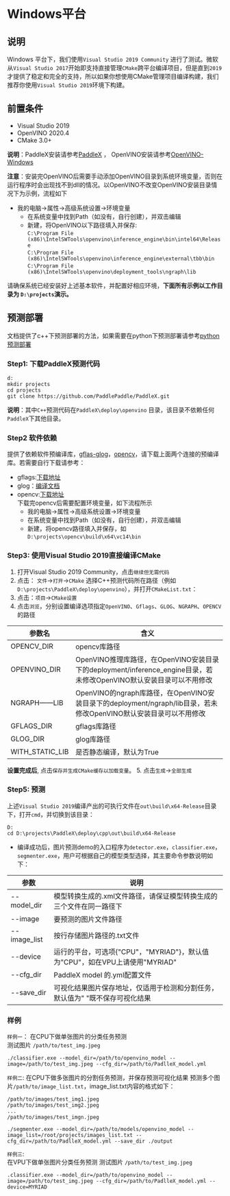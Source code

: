# Windows平台

## 说明
Windows 平台下，我们使用`Visual Studio 2019 Community` 进行了测试。微软从`Visual Studio 2017`开始即支持直接管理`CMake`跨平台编译项目，但是直到`2019`才提供了稳定和完全的支持，所以如果你想使用CMake管理项目编译构建，我们推荐你使用`Visual Studio 2019`环境下构建。

## 前置条件
* Visual Studio 2019
* OpenVINO 2020.4
* CMake 3.0+

**说明**：PaddleX安装请参考[PaddleX](https://paddlex.readthedocs.io/zh_CN/latest/install.html) ， OpenVINO安装请参考[OpenVINO-Windows](hhttps://docs.openvinotoolkit.org/latest/openvino_docs_install_guides_installing_openvino_windows.html)  

**注意**：安装完OpenVINO后需要手动添加OpenVINO目录到系统环境变量，否则在运行程序时会出现找不到dll的情况。以OpenVINO不改变OpenVINO安装目录情况下为示例，流程如下
- 我的电脑->属性->高级系统设置->环境变量
    - 在系统变量中找到Path（如没有，自行创建），并双击编辑
    - 新建，将OpenVINO以下路径填入并保存:  
      `C:\Program File (x86)\IntelSWTools\openvino\inference_engine\bin\intel64\Release`  
      `C:\Program File (x86)\IntelSWTools\openvino\inference_engine\external\tbb\bin`  
      `C:\Program File (x86)\IntelSWTools\openvino\deployment_tools\ngraph\lib`  

请确保系统已经安装好上述基本软件，并配置好相应环境，**下面所有示例以工作目录为 `D:\projects`演示。**

## 预测部署  

文档提供了c++下预测部署的方法，如果需要在python下预测部署请参考[python预测部署](./python.md)

### Step1: 下载PaddleX预测代码

```shell
d:
mkdir projects
cd projects
git clone https://github.com/PaddlePaddle/PaddleX.git
```

**说明**：其中`C++`预测代码在`PaddleX\deploy\openvino` 目录，该目录不依赖任何`PaddleX`下其他目录。

### Step2 软件依赖
提供了依赖软件预编译库，[gflas-glog](https://bj.bcebos.com/paddlex/deploy/windows/third-parts.zip)，[opencv](https://bj.bcebos.com/paddleseg/deploy/opencv-3.4.6-vc14_vc15.exe)，请下载上面两个连接的预编译库。若需要自行下载请参考：
- gflags:[下载地址](https://docs.microsoft.com/en-us/windows-hardware/drivers/debugger/gflags)
- glog：[编译文档](https://github.com/google/glog)
- opencv:[下载地址](https://opencv.org/releases/)  
下载完opencv后需要配置环境变量，如下流程所示  
    - 我的电脑->属性->高级系统设置->环境变量
    - 在系统变量中找到Path（如没有，自行创建），并双击编辑
    - 新建，将opencv路径填入并保存，如`D:\projects\opencv\build\x64\vc14\bin`

### Step3: 使用Visual Studio 2019直接编译CMake
1. 打开Visual Studio 2019 Community，点击`继续但无需代码`
2. 点击： `文件`->`打开`->`CMake` 选择C++预测代码所在路径（例如`D:\projects\PaddleX\deploy\openvino`），并打开`CMakeList.txt`：
3. 点击：`项目`->`CMake设置`
4. 点击`浏览`，分别设置编译选项指定`OpenVINO`、`Gflags`、`GLOG`、`NGRAPH`、`OPENCV`的路径  

|  参数名   | 含义  |
|  ----  | ----  |
| OPENCV_DIR  | opencv库路径 |
| OPENVINO_DIR | OpenVINO推理库路径，在OpenVINO安装目录下的deployment/inference_engine目录，若未修改OpenVINO默认安装目录可以不用修改 |
| NGRAPH——LIB | OpenVINO的ngraph库路径，在OpenVINO安装目录下的deployment/ngraph/lib目录，若未修改OpenVINO默认安装目录可以不用修改 |
| GFLAGS_DIR | gflags库路径 |
| GLOG_DIR  | glog库路径 |
| WITH_STATIC_LIB | 是否静态编译，默认为True |
**设置完成后**, 点击`保存并生成CMake缓存以加载变量`。
5. 点击`生成`->`全部生成`
### Step5: 预测
上述`Visual Studio 2019`编译产出的可执行文件在`out\build\x64-Release`目录下，打开`cmd`，并切换到该目录：

```
D:
cd D:\projects\PaddleX\deploy\cpp\out\build\x64-Release
```

* 编译成功后，图片预测demo的入口程序为`detector.exe`，`classifier.exe`，`segmenter.exe`，用户可根据自己的模型类型选择，其主要命令参数说明如下：

|  参数   | 说明  |
|  ----  | ----  |
| --model_dir  | 模型转换生成的.xml文件路径，请保证模型转换生成的三个文件在同一路径下|
| --image  | 要预测的图片文件路径 |
| --image_list  | 按行存储图片路径的.txt文件 |
| --device  | 运行的平台，可选项{"CPU"，"MYRIAD"}，默认值为"CPU"，如在VPU上请使用"MYRIAD"|
| --cfg_dir | PaddleX model 的.yml配置文件 |
| --save_dir | 可视化结果图片保存地址，仅适用于检测和分割任务，默认值为" "既不保存可视化结果 |

### 样例
`样例一`：
在CPU下做单张图片的分类任务预测  
测试图片 `/path/to/test_img.jpeg`  

```shell
./classifier.exe --model_dir=/path/to/openvino_model --image=/path/to/test_img.jpeg --cfg_dir=/path/to/PadlleX_model.yml
```

`样例二`:
在CPU下做多张图片的分割任务预测，并保存预测可视化结果
预测多个图片`/path/to/image_list.txt`，image_list.txt内容的格式如下：
```
/path/to/images/test_img1.jpeg
/path/to/images/test_img2.jpeg
...
/path/to/images/test_imgn.jpeg
```

```shell
./segmenter.exe --model_dir=/path/to/models/openvino_model --image_list=/root/projects/images_list.txt --cfg_dir=/path/to/PadlleX_model.yml --save_dir ./output
```

`样例三`:  
在VPU下做单张图片分类任务预测
测试图片 `/path/to/test_img.jpeg`  

```shell
.classifier.exe --model_dir=/path/to/openvino_model --image=/path/to/test_img.jpeg --cfg_dir=/path/to/PadlleX_model.yml --device=MYRIAD
```